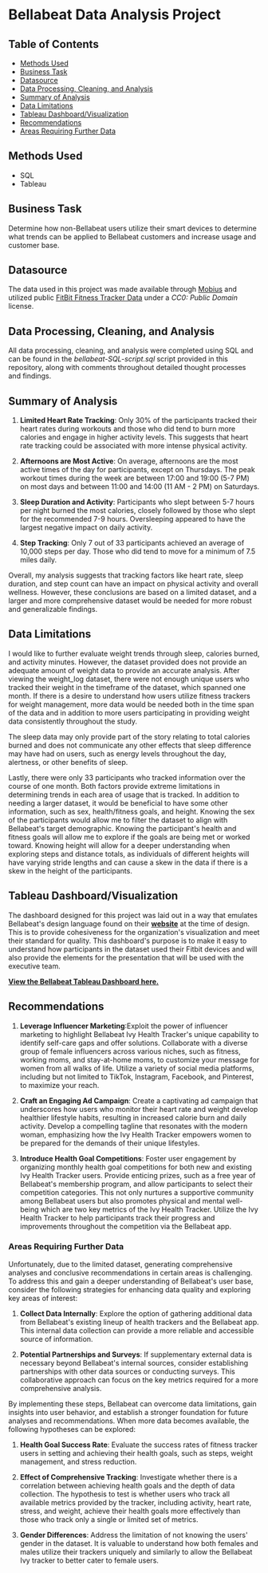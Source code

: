 # Bellabeat Data Analysis Project

## Table of Contents
* [Methods Used](https://github.com/davidebrock/Bellabeat-project#methods-used)
* [Business Task](https://github.com/davidebrock/Bellabeat-project#business-task)
* [Datasource](https://github.com/davidebrock/Bellabeat-project#datasource)
* [Data Processing, Cleaning, and Analysis](https://github.com/davidebrock/Bellabeat-project#data-processing-cleaning-and-analysis)
* [Summary of Analysis](https://github.com/davidebrock/Bellabeat-project#summary-of-analysis)
* [Data Limitations](https://github.com/davidebrock/Bellabeat-project#data-limitations)
* [Tableau Dashboard/Visualization](https://github.com/davidebrock/Bellabeat-project#tableau-dashboardvisualization)
* [Recommendations](https://github.com/davidebrock/Bellabeat-project#recommendations)
* [Areas Requiring Further Data](https://github.com/davidebrock/Bellabeat-project#areas-requiring-further-data)

## Methods Used
* SQL
* Tableau

## Business Task
Determine how non-Bellabeat users utilize their smart devices to determine what trends can be applied to Bellabeat customers and increase usage and customer base.

## Datasource
The data used in this project was made available through [Mobius](https://www.kaggle.com/arashnic) and utilized public [FitBit Fitness Tracker Data](https://www.kaggle.com/datasets/arashnic/fitbit) under a *CC0: Public Domain* license.

## Data Processing, Cleaning, and Analysis
All data processing, cleaning, and analysis were completed using SQL and can be found in the *bellabeat-SQL-script.sql* script provided in this repository, along with comments throughout detailed thought processes and findings.

## Summary of Analysis
1. **Limited Heart Rate Tracking**: Only 30% of the participants tracked their heart rates during workouts and those who did tend to burn more calories and engage in higher activity levels. This suggests that heart rate tracking could be associated with more intense physical activity.

2. **Afternoons are Most Active**: On average, afternoons are the most active times of the day for participants, except on Thursdays. The peak workout times during the week are between 17:00 and 19:00 (5-7 PM) on most days and between 11:00 and 14:00 (11 AM - 2 PM) on Saturdays.

3. **Sleep Duration and Activity**: Participants who slept between 5-7 hours per night burned the most calories, closely followed by those who slept for the recommended 7-9 hours. Oversleeping appeared to have the largest negative impact on daily activity.

4. **Step Tracking**: Only 7 out of 33 participants achieved an average of 10,000 steps per day. Those who did tend to move for a minimum of 7.5 miles daily. 

Overall, my analysis suggests that tracking factors like heart rate, sleep duration, and step count can have an impact on physical activity and overall wellness. However, these conclusions are based on a limited dataset, and a larger and more comprehensive dataset would be needed for more robust and generalizable findings.

## Data Limitations
I would like to further evaluate weight trends through sleep, calories burned, and activity minutes. However, the dataset provided does not provide an adequate amount of weight data to provide an accurate analysis. After viewing the weight_log dataset, there were not enough unique users who tracked their weight in the timeframe of the dataset, which spanned one month. If there is a desire to understand how users utilize fitness trackers for weight management, more data would be needed both in the time span of the data and in addition to more users participating in providing weight data consistently throughout the study.

The sleep data may only provide part of the story relating to total calories burned and does not communicate any other effects that sleep difference may have had on users, such as energy levels throughout the day, alertness, or other benefits of sleep.

Lastly, there were only 33 participants who tracked information over the course of one month. Both factors provide extreme limitations in determining trends in each area of usage that is tracked. In addition to needing a larger dataset, it would be beneficial to have some other information, such as sex, health/fitness goals, and height. Knowing the sex of the participants would allow me to filter the dataset to align with Bellabeat's target demographic. Knowing the participant's health and fitness goals will allow me to explore if the goals are being met or worked toward. Knowing height will allow for a deeper understanding when exploring steps and distance totals, as individuals of different heights will have varying stride lengths and can cause a skew in the data if there is a skew in the height of the participants.

## Tableau Dashboard/Visualization
The dashboard designed for this project was laid out in a way that emulates Bellabeat's design language found on their **[website](https://www.bellabeat.com/)** at the time of design. This is to provide cohesiveness for the organization's visualization and meet their standard for quality. This dashboard's purpose is to make it easy to understand how participants in the dataset used their Fitbit devices and will also provide the elements for the presentation that will be used with the executive team.

**[View the Bellabeat Tableau Dashboard here.](https://public.tableau.com/app/profile/david.brock2641/viz/Bellabeat_16968184231570/Dashboard12)**

## Recommendations

1. **Leverage Influencer Marketing**:Exploit the power of influencer marketing to highlight Bellabeat Ivy Health Tracker's unique capability to identify self-care gaps and offer solutions. Collaborate with a diverse group of female influencers across various niches, such as fitness, working moms, and stay-at-home moms, to customize your message for women from all walks of life. Utilize a variety of social media platforms, including but  not limited to TikTok, Instagram, Facebook, and Pinterest, to maximize your reach.

2. **Craft an Engaging Ad Campaign**: Create a captivating ad campaign that underscores how users who monitor their heart rate and weight develop healthier lifestyle habits, resulting in increased calorie burn and daily activity. Develop a compelling tagline that resonates with the modern woman, emphasizing how the Ivy Health Tracker empowers women to be prepared for the demands of their unique lifestyles.

3. **Introduce Health Goal Competitions**: Foster user engagement by organizing monthly health goal competitions for both new and existing Ivy Health Tracker users. Provide enticing prizes, such as a free year of Bellabeat's membership program, and allow participants to select their competition categories. This not only nurtures a supportive community among Bellabeat users but also promotes physical and mental well-being which are two key metrics of the Ivy Health Tracker. Utilize the Ivy Health Tracker to help participants track their progress and improvements throughout the competition via the Bellabeat app.

### Areas Requiring Further Data

Unfortunately, due to the limited dataset, generating comprehensive analyses and conclusive recommendations in certain areas is challenging. To address this and gain a deeper understanding of Bellabeat's user base, consider the following strategies for enhancing data quality and exploring key areas of interest:

1. **Collect Data Internally**: Explore the option of gathering additional data from Bellabeat's existing lineup of health trackers and the Bellabeat app. This internal data collection can provide a more reliable and accessible source of information.

2. **Potential Partnerships and Surveys**: If supplementary external data is necessary beyond Bellabeat's internal sources, consider establishing partnerships with other data sources or conducting surveys. This collaborative approach can focus on the key metrics required for a more comprehensive analysis.

By implementing these steps, Bellabeat can overcome data limitations, gain insights into user behavior, and establish a stronger foundation for future analyses and recommendations. When more data becomes available, the following hypotheses can be explored:

1. **Health Goal Success Rate**: Evaluate the success rates of fitness tracker users in setting and achieving their health goals, such as steps, weight management, and stress reduction.

2. **Effect of Comprehensive Tracking**: Investigate whether there is a correlation between achieving health goals and the depth of data collection. The hypothesis to test is whether users who track all available metrics provided by the tracker, including activity, heart rate, stress, and weight, achieve their health goals more effectively than those who track only a single or limited set of metrics.

3. **Gender Differences**: Address the limitation of not knowing the users' gender in the dataset. It is valuable to understand how both females and males utilize their trackers uniquely and similarly to allow the Bellabeat Ivy tracker to better cater to female users.
